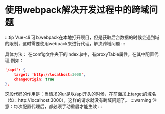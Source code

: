 # 使用webpack解决开发过程中的跨域问题
:::tip
Vue-cli 可以webpack在本地打开项目，但是获取后台数据的时候会遇到域的限制，这时需要使用webpack来进行代理，解决跨域问题
:::

具体方法：
在config文件夹下的index.js中，有proxyTable属性，在其中配置代理,例如：
```json
'/api': {
    target: 'http://localhost:3000',
    changeOrigin: true
},
```

这段代码的作用是：当请求的ur是以/api开头的时候，在前面加上target的域名（如：http://localhost:3000），这样的请求就没有跨域问题了。
:::warning
注意：每次配置代理后，都必须手动重启才能生效
:::

